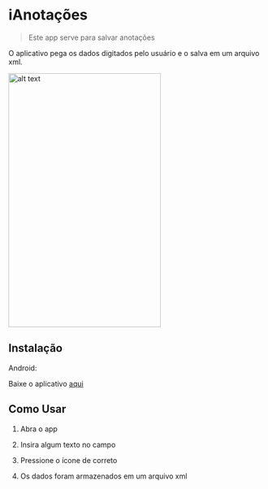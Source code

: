 # iAnotações
> Este app serve para salvar anotações



O aplicativo pega os dados digitados pelo usuário e o salva em um arquivo xml.

<img src="https://user-images.githubusercontent.com/59422918/76123735-06360680-5fd8-11ea-8221-47f3bc4eb7ca.jpg" alt="alt text" width="300px" height="500px">


## Instalação

Android:

Baixe o aplicativo [aqui](https://github.com/pdrozz/iAnotacoes/raw/master/app-debug.apk)

## Como Usar

1. Abra o app

2. Insira algum texto no campo

3. Pressione o ícone de correto

4. Os dados foram armazenados em um arquivo xml


